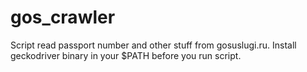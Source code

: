 # gos_crawler
Script read passport number and other stuff from gosuslugi.ru.
Install geckodriver binary in your $PATH before you run script.


